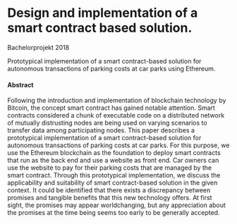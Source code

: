 # Design and implementation of a smart contract based solution.
Bachelorprojekt 2018

Prototypical implementation of a smart contract-based solution for autonomous transactions of parking costs at car parks using Ethereum.

#### Abstract

Following the introduction and implementation of blockchain technology by Bitcoin, the
concept smart contract has gained notable attention. Smart contracts considered a chunk
of executable code on a distributed network of mutually distrusting nodes are being
used on varying scenarios to transfer data among participating nodes. This paper describes
a prototypical implementation of a smart contract-based solution for autonomous
transactions of parking costs at car parks. For this purpose, we use the Ethereum
blockchain as the foundation to deploy smart contracts that run as the back end and use
a website as front end. Car owners can use the website to pay for their parking costs that
are managed by the smart contract. Through this prototypical implementation, we discuss
the applicability and suitability of smart contract-based solution in the given context.
It could be identified that there exists a discrepancy between promises and tangible
benefits that this new technology offers. At first sight, the promises may appear worldchanging,
but any appreciation about the promises at the time being seems too early to
be generally accepted.
